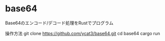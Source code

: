 # base64
Base64のエンコード/デコード処理をRustでプログラム

操作方法
git clone https://github.com/ycat3/base64.git
cd base64
cargo run
